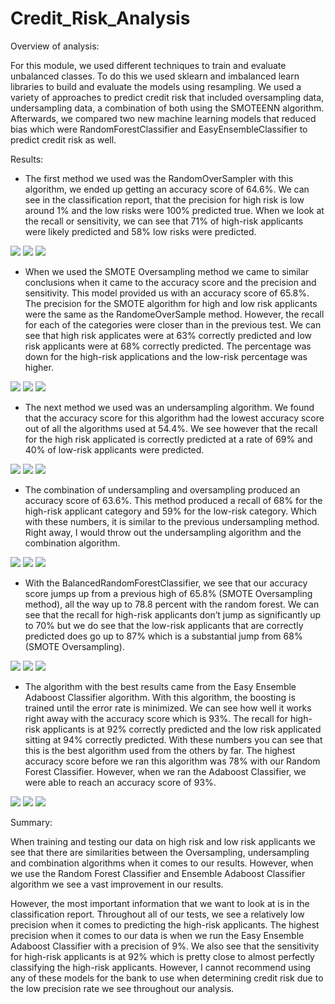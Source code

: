 # Credit_Risk_Analysis

Overview of analysis:

For this module, we used different techniques to train and evaluate unbalanced classes. To do this we used sklearn and imbalanced learn libraries to build and evaluate the models using resampling. We used a variety of approaches to predict credit risk that included oversampling data, undersampling data, a combination of both using the SMOTEENN algorithm. Afterwards, we compared two new machine learning models that reduced bias which were RandomForestClassifier and EasyEnsembleClassifier to predict credit risk as well. 

Results:

- The first method we used was the RandomOverSampler with this algorithm, we ended up getting an accuracy score of 64.6%. We can see in the classification report, that the precision for high risk is low around 1% and the low risks were 100% predicted true. When we look at the recall or sensitivity, we can see that 71% of high-risk applicants were likely predicted and 58% low risks were predicted. 


![](Resources/RandomOS%20acc_score.PNG)
![](Resources/RandomOS%20cm.PNG)
![](Resources/RandomOS%20cr.PNG)

- When we used the SMOTE Oversampling method we came to similar conclusions when it came to the accuracy score and the precision and sensitivity. This model provided us with an accuracy score of 65.8%. The precision for the SMOTE algorithm for high and low risk applicants were the same as the RandomeOverSample method. However, the recall for each of the categories were closer than in the previous test. We can see that high risk applicates were at 63% correctly predicted and low risk applicants were at 68% correctly predicted. The percentage was down for the high-risk applications and the low-risk percentage was higher.



![](Resources/SMOTEOS%20acc_score.PNG)
![](Resources/SMOTEOS%20cm.PNG)
![](Resources/SMOTEOS%20cr.PNG)


- The next method we used was an undersampling algorithm. We found that the accuracy score for this algorithm had the lowest accuracy score out of all the algorithms used at 54.4%. We see however that the recall for the high risk applicated is correctly predicted at a rate of 69% and 40% of low-risk applicants were predicted. 



![](Resources/undersampling%20acc_score.PNG)
![](Resources/undersampling%20cm.PNG)
![](Resources/undersampling%20cr.PNG)



- The combination of undersampling and oversampling produced an accuracy score of 63.6%. This method produced a recall of 68% for the high-risk applicant category and 59% for the low-risk category. Which with these numbers, it is similar to the previous undersampling method. Right away, I would throw out the undersampling algorithm and the combination algorithm. 



![](Resources/combo%20acc_score.PNG)
![](Resources/combo%20cm.PNG)
![](Resources/combo%20cr.PNG)


- With the BalancedRandomForestClassifier, we see that our accuracy score jumps up from a previous high of 65.8% (SMOTE Oversampling method), all the way up to 78.8 percent with the random forest. We can see that the recall for high-risk applicants don’t jump as significantly up to 70% but we do see that the low-risk applicants that are correctly predicted does go up to 87% which is a substantial jump from 68% (SMOTE Oversampling).



![](Resources/brfc%20acc_score.PNG)
![](Resources/brfc%20cm.PNG)
![](Resources/brfc%20cr.PNG)

- The algorithm with the best results came from the Easy Ensemble Adaboost Classifier algorithm. With this algorithm, the boosting is trained until the error rate is minimized. We can see how well it works right away with the accuracy score which is 93%. The recall for high-risk applicants is at 92% correctly predicted and the low risk applicated sitting at 94% correctly predicted. With these numbers you can see that this is the best algorithm used from the others by far. The highest accuracy score before we ran this algorithm was 78% with our Random Forest Classifier. However, when we ran the Adaboost Classifier, we were able to reach an accuracy score of 93%.



![](Resources/boost%20acc_score.PNG)
![](Resources/boost%20cm.PNG)
![](Resources/boost%20cr.PNG)



Summary:



When training and testing our data on high risk and low risk applicants we see that there are similarities between the Oversampling, undersampling and combination algorithms when it comes to our results. However, when we use the Random Forest Classifier and Ensemble Adaboost Classifier algorithm we see a vast improvement in our results. 


However, the most important information that we want to look at is in the classification report. Throughout all of our tests, we see a relatively low precision when it comes to predicting the high-risk applicants. The highest precision when it comes to our data is when we run the Easy Ensemble Adaboost Classifier with a precision of 9%. We also see that the sensitivity for high-risk applicants is at 92% which is pretty close to almost perfectly classifying the high-risk applicants. However, I cannot recommend using any of these models for the bank to use when determining credit risk due to the low precision rate we see throughout our analysis.
